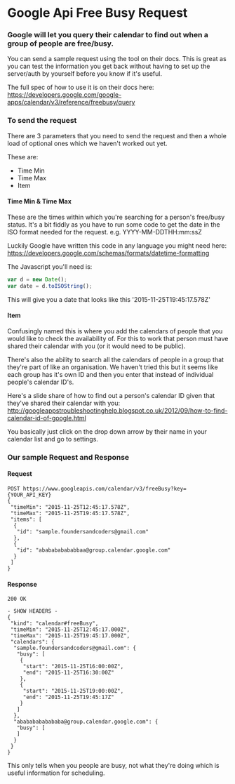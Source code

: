 # Google Api Free Busy Request

### Google will let you query their calendar to find out when a group of people are free/busy.

You can send a sample request using the tool on their docs. This is great as you can test the information you get back without having to set up the server/auth by yourself before you know if it's useful.

The full spec of how to use it is on their docs here:
https://developers.google.com/google-apps/calendar/v3/reference/freebusy/query

### To send the request

There are 3 parameters that you need to send the request and then a whole load of optional ones which we haven't worked out yet.

These are:
- Time Min
- Time Max
- Item

#### Time Min & Time Max

These are the times within which you're searching for a person's free/busy status. It's a bit fiddly as you have to run some code to get the date in the ISO format needed for the request. e.g. YYYY-MM-DDTHH:mm:ssZ

Luckily Google have written this code in any language you might need here: https://developers.google.com/schemas/formats/datetime-formatting

The Javascript you'll need is:
```javascript
var d = new Date();
var date = d.toISOString();
```
This will give you a date that looks like this '2015-11-25T19:45:17.578Z'

#### Item

Confusingly named this is where you add the calendars of people that you would like to check the availability of. For this to work that person must have shared their calendar with you (or it would need to be public).

There's also the ability to search all the calendars of people in a group that they're part of like an organisation. We haven't tried this but it seems like each group has it's own ID and then you enter that instead of individual people's calendar ID's.

Here's a slide share of how to find out a person's calendar ID given that they've shared their calendar with you:
http://googleappstroubleshootinghelp.blogspot.co.uk/2012/09/how-to-find-calendar-id-of-google.html

You basically just click on the drop down arrow by their name in your calendar list and go to settings.

### Our sample Request and Response

#### Request
```
POST https://www.googleapis.com/calendar/v3/freeBusy?key={YOUR_API_KEY}
{
 "timeMin": "2015-11-25T12:45:17.578Z",
 "timeMax": "2015-11-25T19:45:17.578Z",
 "items": [
  {
   "id": "sample.foundersandcoders@gmail.com"
  },
  {
   "id": "ababababababbaa@group.calendar.google.com"
  }
 ]
}
```
#### Response

```
200 OK

- SHOW HEADERS -
{
 "kind": "calendar#freeBusy",
 "timeMin": "2015-11-25T12:45:17.000Z",
 "timeMax": "2015-11-25T19:45:17.000Z",
 "calendars": {
  "sample.foundersandcoders@gmail.com": {
   "busy": [
    {
     "start": "2015-11-25T16:00:00Z",
     "end": "2015-11-25T16:30:00Z"
    },
    {
     "start": "2015-11-25T19:00:00Z",
     "end": "2015-11-25T19:45:17Z"
    }
   ]
  },
  "abababababababa@group.calendar.google.com": {
   "busy": [
   ]
  }
 }
}
```

This only tells when you people are busy, not what they're doing which is useful information for scheduling.
